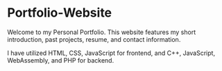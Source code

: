 # Portfolio-Website

Welcome to my Personal Portfolio. This website features my short introduction, past projects, resume, and contact information. 

I have utilized HTML, CSS, JavaScript for frontend, and C++, JavaScript, WebAssembly, and PHP for backend.
